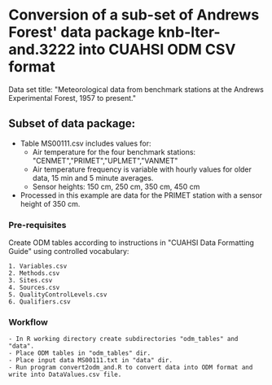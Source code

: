# Conversion of a sub-set of Andrews Forest' data package knb-lter-and.3222 into CUAHSI ODM CSV format

Data set title: "Meteorological data from benchmark stations at the Andrews Experimental Forest, 1957 to present."

## Subset of data package: 
* Table MS00111.csv includes values for: 
    * Air temperature for the four benchmark stations: "CENMET","PRIMET","UPLMET","VANMET"
    * Air temperature frequency is variable with hourly values for older data, 15 min and 5 minute averages.
    * Sensor heights: 150 cm, 250 cm, 350 cm, 450 cm
* Processed in this example are data for the PRIMET station with a sensor height of 350 cm.

### Pre-requisites

Create ODM tables according to instructions in "CUAHSI Data Formatting Guide" using controlled vocabulary:

    1. Variables.csv
    2. Methods.csv
    3. Sites.csv
    4. Sources.csv
    5. QualityControlLevels.csv 
    6. Qualifiers.csv

### Workflow

    - In R working directory create subdirectories "odm_tables" and "data".
    - Place ODM tables in "odm_tables" dir.
    - Place input data MS00111.txt in "data" dir.
    - Run program convert2odm_and.R to convert data into ODM format and write into DataValues.csv file.
